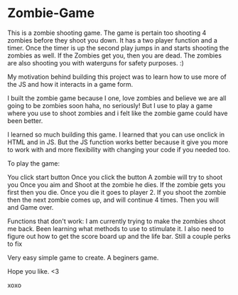 # Zombie-Game

This is a zombie shooting game. The game is pertain too shooting 4 zombies before they shoot you down. It has a two player function and a timer. Once the timer is up the second play jumps in and starts shooting the zombies as well. If the Zombies get you, then you are dead. The zombies are also shooting you with waterguns for safety purposes. :) 

My motivation behind building this project was to learn how to use more of the JS and how it interacts in a game form. 

 I built the zombie game because I one, love zombies and believe we are all going to be zombies soon haha, no seriously! But I use to play a game where you 
 use to shoot zombies and i felt like the zombie game could have been better.
 
 I learned so much building this game. I learned that you can use onclick in HTML and in JS. But the JS function works better because it give you more
 to work with and more flexibility with changing your code if you needed too.
 
 To play the game:
 
 You click start button
 Once you click the button A zombie will try to shoot you
 Once you aim and Shoot at the zombie he dies. 
 If the zombie gets you first then you die.
 Once you die it goes to player 2.
 If you shoot the zombie then the next zombie comes up, and will continue 4 times. 
 Then you will and Game over. 
 

Functions that don't work:
 I am currently trying to make the zombies shoot me back. Been learning what methods to use to stimulate it. 
 I also need to figure out how to get the score board up and the life bar.
 Still a couple perks to fix

 Very easy simple game to create. A beginers game. 
 
 Hope you like. <3
 
 xoxo

